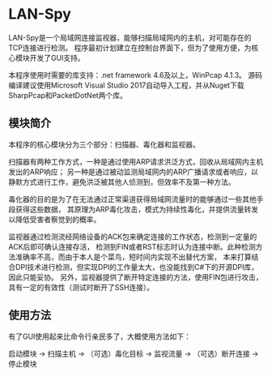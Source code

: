 # LAN-Spy
LAN-Spy是一个局域网连接监视器，能够扫描局域网内的主机，对可能存在的TCP连接进行检测。
程序最初计划建立在控制台界面下，但为了使用方便，为核心模块开发了GUI支持。

本程序使用时需要的库支持：.net framework 4.6及以上，WinPcap 4.1.3。
源码编译建议使用Microsoft Visual Studio 2017自动导入工程，并从Nuget下载SharpPcap和PacketDotNet两个库。

## 模块简介
本程序的核心模块分为三个部分：扫描器、毒化器和监视器。

扫描器有两种工作方式，一种是通过使用ARP请求洪泛方式，回收从局域网内主机发出的ARP响应；
另一种是通过被动监测局域网内的ARP广播请求或者响应，以静默方式进行工作，避免洪泛被其他人侦测到，但效率不及第一种方法。

毒化器的目的是为了在无法通过正常渠道获得局域网流量时的能够通过一些其他手段获得这些数据，
其原理为ARP毒化攻击，模式为持续性毒化，并提供流量转发以降低受害者察觉到的概率。

监视器通过检测流经网络设备的ACK包来确定连接的工作状态，检测到一定量的ACK后即可确认连接存活，
检测到FIN或者RST标志时认为连接中断。此种检测方法准确率不高，而由于本人是个菜鸟，短时间内实现不出替代方案，
本来打算结合DPI技术进行检测，但实现DPI的工作量太大，也没能找到C#下的开源DPI库，因此只能妥协。
另外，监视器提供了断开特定连接的方法，使用FIN包进行攻击，具有一定的有效性（测试时断开了SSH连接）。

## 使用方法
有了GUI使用起来比命令行亲民多了，大概使用方法如下：

启动模块 -> 扫描主机 -> （可选）毒化目标 -> 监视流量 -> （可选）断开连接 -> 停止模块

